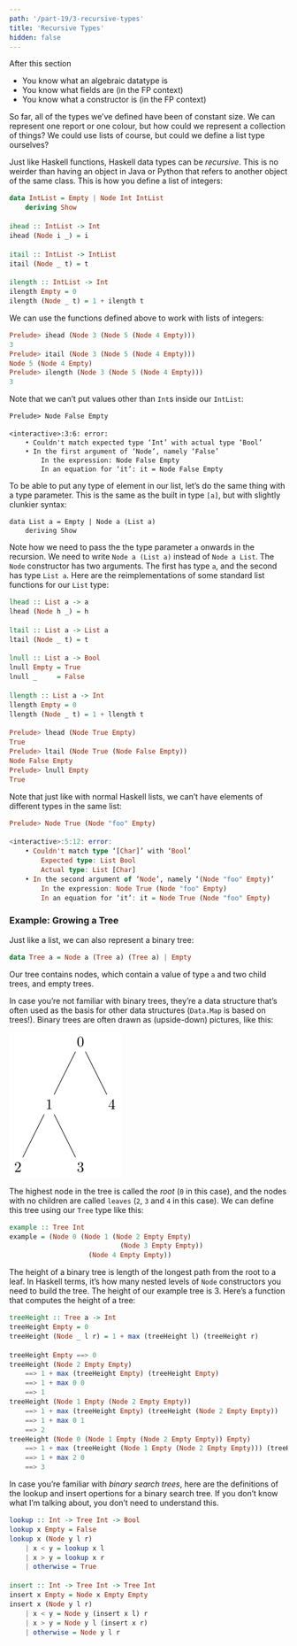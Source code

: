 ```yaml
---
path: '/part-19/3-recursive-types'
title: 'Recursive Types'
hidden: false
---
```


<text-box variant='learningObjectives' name="Learning objectives">

After this section

*   You know what an algebraic datatype is
*   You know what fields are (in the FP context)
*   You know what a constructor is (in the FP context)

</text-box>


So far, all of the types we’ve defined have been of constant size. We can represent one report or one colour, but how could we represent a collection of things? We could use lists of course, but could we define a list type ourselves?

Just like Haskell functions, Haskell data types can be _recursive_. This is no weirder than having an object in Java or Python that refers to another object of the same class. This is how you define a list of integers:

```haskell
data IntList = Empty | Node Int IntList
    deriving Show

ihead :: IntList -> Int
ihead (Node i _) = i

itail :: IntList -> IntList
itail (Node _ t) = t

ilength :: IntList -> Int
ilength Empty = 0
ilength (Node _ t) = 1 + ilength t
```

We can use the functions defined above to work with lists of integers:

```haskell
Prelude> ihead (Node 3 (Node 5 (Node 4 Empty)))
3
Prelude> itail (Node 3 (Node 5 (Node 4 Empty)))
Node 5 (Node 4 Empty)
Prelude> ilength (Node 3 (Node 5 (Node 4 Empty)))
3
```
Note that we can’t put values other than `Int`s inside our `IntList`:

```
Prelude> Node False Empty

<interactive>:3:6: error:
    • Couldn't match expected type ‘Int’ with actual type ‘Bool’
    • In the first argument of ‘Node’, namely ‘False’
        In the expression: Node False Empty
        In an equation for ‘it’: it = Node False Empty
```

To be able to put any type of element in our list, let’s do the same thing with a type parameter. This is the same as the built in type `[a]`, but with slightly clunkier syntax:

```
data List a = Empty | Node a (List a)
    deriving Show
```

Note how we need to pass the the type parameter `a` onwards in the recursion. We need to write `Node a (List a)` instead of `Node a List`. The `Node` constructor has two arguments. The first has type `a`, and the second has type `List a`. Here are the reimplementations of some standard list functions for our `List` type:

```haskell
lhead :: List a -> a
lhead (Node h _) = h

ltail :: List a -> List a
ltail (Node _ t) = t

lnull :: List a -> Bool
lnull Empty = True
lnull _     = False

llength :: List a -> Int
llength Empty = 0
llength (Node _ t) = 1 + llength t

Prelude> lhead (Node True Empty)
True
Prelude> ltail (Node True (Node False Empty))
Node False Empty
Prelude> lnull Empty
True
```

Note that just like with normal Haskell lists, we can’t have elements of different types in the same list:

```haskell
Prelude> Node True (Node "foo" Empty)

<interactive>:5:12: error:
    • Couldn't match type ‘[Char]’ with ‘Bool’
        Expected type: List Bool
        Actual type: List [Char]
    • In the second argument of ‘Node’, namely ‘(Node "foo" Empty)’
        In the expression: Node True (Node "foo" Empty)
        In an equation for ‘it’: it = Node True (Node "foo" Empty)
```

### Example: Growing a Tree

Just like a list, we can also represent a binary tree:
```haskell
data Tree a = Node a (Tree a) (Tree a) | Empty
```
Our tree contains nodes, which contain a value of type `a` and two child trees, and empty trees.

In case you’re not familiar with binary trees, they’re a data structure that’s often used as the basis for other data structures (`Data.Map` is based on trees!). Binary trees are often drawn as (upside-down) pictures, like this:

![](binaryTree.svg)

The highest node in the tree is called the _root_ (`0` in this case), and the nodes with no children are called `leaves` (`2`, `3` and `4` in this case). We can define this tree using our `Tree` type like this:

```haskell
example :: Tree Int
example = (Node 0 (Node 1 (Node 2 Empty Empty)
                            (Node 3 Empty Empty))
                    (Node 4 Empty Empty))
```
The height of a binary tree is length of the longest path from the root to a leaf. In Haskell terms, it’s how many nested levels of `Node` constructors you need to build the tree. The height of our example tree is 3. Here’s a function that computes the height of a tree:

```haskell
treeHeight :: Tree a -> Int
treeHeight Empty = 0
treeHeight (Node _ l r) = 1 + max (treeHeight l) (treeHeight r)

treeHeight Empty ==> 0
treeHeight (Node 2 Empty Empty)
    ==> 1 + max (treeHeight Empty) (treeHeight Empty)
    ==> 1 + max 0 0
    ==> 1
treeHeight (Node 1 Empty (Node 2 Empty Empty))
    ==> 1 + max (treeHeight Empty) (treeHeight (Node 2 Empty Empty))
    ==> 1 + max 0 1
    ==> 2
treeHeight (Node 0 (Node 1 Empty (Node 2 Empty Empty)) Empty)
    ==> 1 + max (treeHeight (Node 1 Empty (Node 2 Empty Empty))) (treeHeight Empty)
    ==> 1 + max 2 0
    ==> 3
```

In case you’re familiar with _binary search trees_, here are the definitions of the lookup and insert opertions for a binary search tree. If you don’t know what I’m talking about, you don’t need to understand this.

```haskell
lookup :: Int -> Tree Int -> Bool
lookup x Empty = False
lookup x (Node y l r)
    | x < y = lookup x l
    | x > y = lookup x r
    | otherwise = True

insert :: Int -> Tree Int -> Tree Int
insert x Empty = Node x Empty Empty
insert x (Node y l r)
    | x < y = Node y (insert x l) r
    | x > y = Node y l (insert x r)
    | otherwise = Node y l r
```
